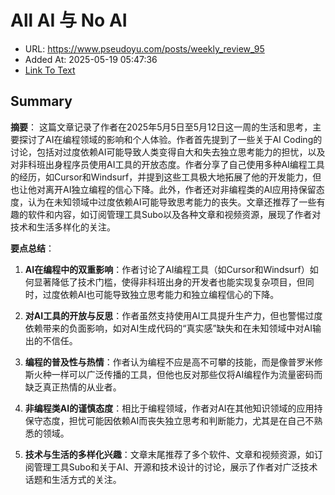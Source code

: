 # All AI 与 No AI
- URL: https://www.pseudoyu.com/posts/weekly_review_95
- Added At: 2025-05-19 05:47:36
- [Link To Text](2025-05-19-all-ai-与-no-ai_raw.md)

## Summary
**摘要**：
这篇文章记录了作者在2025年5月5日至5月12日这一周的生活和思考，主要探讨了AI在编程领域的影响和个人体验。作者首先提到了一些关于AI Coding的讨论，包括对过度依赖AI可能导致人类变得自大和失去独立思考能力的担忧，以及对非科班出身程序员使用AI工具的开放态度。作者分享了自己使用多种AI编程工具的经历，如Cursor和Windsurf，并提到这些工具极大地拓展了他的开发能力，但也让他对离开AI独立编程的信心下降。此外，作者还对非编程类的AI应用持保留态度，认为在未知领域中过度依赖AI可能导致思考能力的丧失。文章还推荐了一些有趣的软件和内容，如订阅管理工具Subo以及各种文章和视频资源，展现了作者对技术和生活多样化的关注。

**要点总结**：
1. **AI在编程中的双重影响**：作者讨论了AI编程工具（如Cursor和Windsurf）如何显著降低了技术门槛，使得非科班出身的开发者也能实现复杂项目，但同时，过度依赖AI也可能导致独立思考能力和独立编程信心的下降。

2. **对AI工具的开放与反思**：作者虽然支持使用AI工具提升生产力，但也警惕过度依赖带来的负面影响，如对AI生成代码的“真实感”缺失和在未知领域中对AI输出的不信任。

3. **编程的普及性与热情**：作者认为编程不应是高不可攀的技能，而是像普罗米修斯火种一样可以广泛传播的工具，但他也反对那些仅将AI编程作为流量密码而缺乏真正热情的从业者。

4. **非编程类AI的谨慎态度**：相比于编程领域，作者对AI在其他知识领域的应用持保守态度，担忧可能因依赖AI而丧失独立思考和判断能力，尤其是在自己不熟悉的领域。

5. **技术与生活的多样化兴趣**：文章末尾推荐了多个软件、文章和视频资源，如订阅管理工具Subo和关于AI、开源和技术设计的讨论，展示了作者对广泛技术话题和生活方式的关注。
